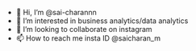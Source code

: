 - 👋 Hi, I’m @sai-charannn
- 👀 I’m interested in  business analytics/data analytics
- 💞️ I’m looking to collaborate on instagram
- 📫 How to reach me insta ID @saicharan_m

<!---
sai-charannn/sai-charannn is a ✨ special ✨ repository because its `README.md` (this file) appears on your GitHub profile.
You can click the Preview link to take a look at your changes.
--->
